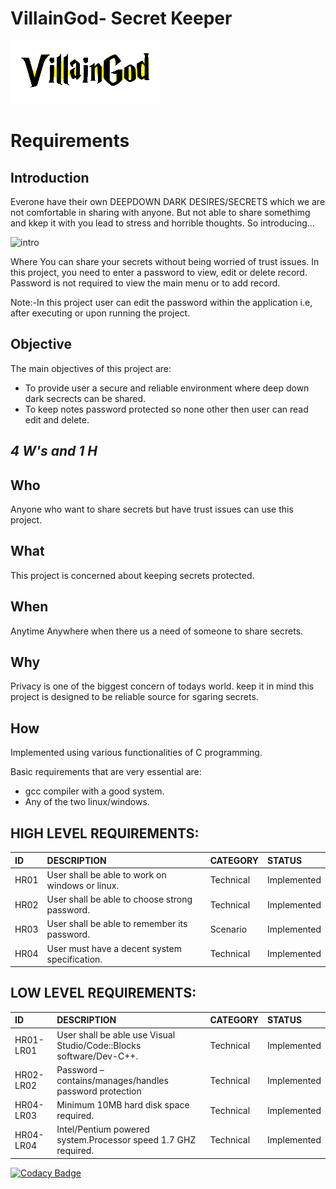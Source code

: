 # VillainGod- Secret Keeper

![villain](https://github.com/varun2awesome/stepin-VillainGod/blob/c94a0911abd889f5f794523f7848d7ed3d2b51f5/6_ImagesAndVideos/VillainGod.gif)

# Requirements 

## Introduction 
Everone have their own DEEPDOWN DARK DESIRES/SECRETS which we are not comfortable in sharing with anyone. But not able to share somethimg and kkep it with you lead to stress and horrible thoughts. So introducing...

![intro](https://github.com/varun2awesome/stepin-VillainGod/blob/3b22fa8ce6413e79ff26e358bffff7dd75fe480f/1_Requirements/intro.gif)

Where You can share your secrets without being worried of trust issues.
In this project, you need to enter a password to view, edit or delete record. Password is not required to view the main menu or to add record. 

Note:-In this project user can edit the password within the application i.e, after executing or upon running the project.

## Objective 
The main objectives of this project are: 
* To provide user a secure and reliable environment where deep down dark secrects can be shared.
* To keep notes password protected so none other then user can read edit and delete.


## ***4 W's and 1 H***
## Who
Anyone who want to share secrets but have trust issues can use this project.
## What
This project is concerned about keeping secrets protected.
## When 
Anytime Anywhere when there us a need of someone to share secrets.
## Why
Privacy is one of the biggest concern of todays world. keep it in mind this project is designed to be reliable source for sgaring secrets.
## How
Implemented using various functionalities of C programming.

Basic requirements that are very essential are:
* gcc compiler with a good system.
* Any of the two linux/windows.

## HIGH LEVEL REQUIREMENTS:

|ID|DESCRIPTION|CATEGORY|STATUS|
|:-----|:--------------------------------|:----------------|:----------|
|HR01|User shall be able to work on windows or linux.|Technical|Implemented|
|HR02|User shall be able to choose strong password.|Technical|Implemented|
|HR03|User shall be able to remember its password.|Scenario|Implemented|
|HR04|User must have a decent system specification.|Technical|Implemented|

## LOW LEVEL REQUIREMENTS:

|ID|DESCRIPTION|CATEGORY|STATUS|
|:-----|:--------------------------------|:----------------|:----------|
|HR01-LR01|User shall be able use Visual Studio/Code::Blocks software/Dev-C++.|Technical|Implemented|
|HR02-LR02|Password – contains/manages/handles password protection|Technical|Implemented|
|HR04-LR03|Minimum 10MB hard disk space required.|Technical|Implemented|
|HR04-LR04|Intel/Pentium powered system.Processor speed 1.7 GHZ required.|Technical|Implemented|

[![Codacy Badge](https://app.codacy.com/project/badge/Grade/3fd87b9fb5a04659a04da4d81316a3aa)](https://www.codacy.com/gh/varun2awesome/stepin-VillainGod/dashboard?utm_source=github.com&amp;utm_medium=referral&amp;utm_content=varun2awesome/stepin-VillainGod&amp;utm_campaign=Badge_Grade)

